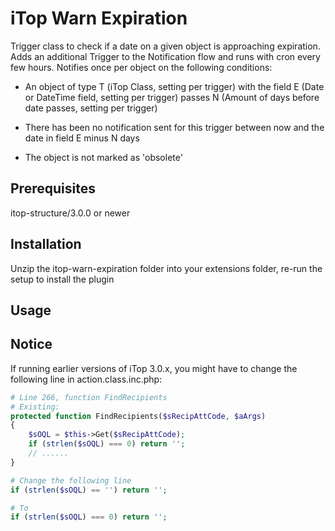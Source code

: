 # iTop Warn Expiration
Trigger class to check if a date on a given object is approaching expiration. Adds an additional Trigger to the Notification flow and runs with cron every few hours. Notifies once per object on the following conditions:

- An object of type T (iTop Class, setting per trigger) with the field E (Date or DateTime field, setting per trigger) passes N (Amount of days before date passes, setting per trigger)

- There has been no notification sent for this trigger between now and the date in field E minus N days

- The object is not marked as 'obsolete'

## Prerequisites
itop-structure/3.0.0 or newer

## Installation
Unzip the itop-warn-expiration folder into your extensions folder, re-run the setup to install the plugin

## Usage

## Notice
If running earlier versions of iTop 3.0.x, you might have to change the following line in action.class.inc.php:

```php
# Line 266, function FindRecipients
# Existing: 
protected function FindRecipients($sRecipAttCode, $aArgs)
{
    $sOQL = $this->Get($sRecipAttCode);
    if (strlen($sOQL) === 0) return '';
    // ......
}

# Change the following line
if (strlen($sOQL) == '') return '';

# To
if (strlen($sOQL) === 0) return '';
```
